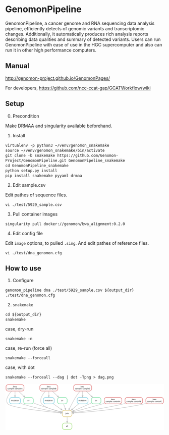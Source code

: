 GenomonPipeline
===============
GenomonPipeline, a cancer genome and RNA sequencing data analysis pipeline, efficiently detects of genomic variants and transcriptomic changes. Additionally, it automatically produces rich analysis reports describing data qualities and summary of detected variants.  Users can run GenomonPipeline with ease of use in the HGC supercomputer and also can run it in other high performance computers.

## Manual
http://genomon-project.github.io/GenomonPages/

For developers, https://github.com/ncc-ccat-gap/GCATWorkflow/wiki

## Setup

0. Precondition

Make DRMAA and singularity available beforehand.

1. Install

```
virtualenv -p python3 ~/venv/genomon_snakemake
source ~/venv/genomon_snakemake/bin/activate
git clone -b snakemake https://github.com/Genomon-Project/GenomonPipeline.git GenomonPipeline_snakemake
cd GenomonPipeline_snakemake
python setup.py install
pip install snakemake pyyaml drmaa
```

2. Edit sample.csv

Edit pathes of sequence files.
```
vi ./test/5929_sample.csv
```

3. Pull container images

```
singularity pull docker://genomon/bwa_alignment:0.2.0
```

4. Edit config file

Edit `image` options, to pulled `.simg`.
And edit pathes of reference files.
```
vi ./test/dna_genomon.cfg
```

## How to use

1. Configure

```
genomon_pipeline dna ./test/5929_sample.csv ${output_dir} ./test/dna_genomon.cfg
```

2. `snakemake`
```
cd ${output_dir}
snakemake
```

case, dry-run
```
snakemake -n
```

case, re-run (force all)
```
snakemake --forceall
```

case, with dot
```
snakemake --forceall --dag | dot -Tpng > dag.png
```

![](./dag.png)
